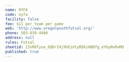 ```yaml
---
name: OYFA
code: oyfa
facility: false
fee: $11 per team per game
web: 'http://www.oregonyouthfutsal.org/'
phone: 503-839-4400
address: null
rules: Futsal
sheetid: 13xR8fyve_OQDrI4j9hEiXtyRDkiH8Bfg_eYbyNvReMU
published: true
---
```

